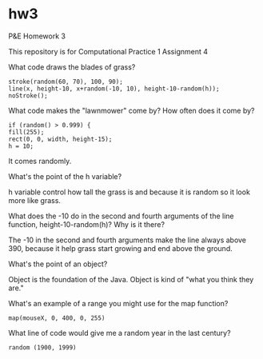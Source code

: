 # hw3

P&E Homework 3

This repository is for Computational Practice 1 Assignment 4

What code draws the blades of grass?

    stroke(random(60, 70), 100, 90);
    line(x, height-10, x+random(-10, 10), height-10-random(h));
    noStroke();

What code makes the "lawnmower" come by? How often does it come by?

    if (random() > 0.999) {
    fill(255);
    rect(0, 0, width, height-15);
    h = 10;
    
It comes randomly.

What's the point of the h variable?

h variable control how tall the grass is and because it is random so it look more like grass.

What does the -10 do in the second and fourth arguments of the line function, height-10-random(h)? Why is it there?

The -10 in the second and fourth arguments make the line always above 390, because it help grass start growing and end above the ground. 

What's the point of an object?

Object is the foundation of the Java. Object is kind of "what you think they are."

What's an example of a range you might use for the map function?

    map(mouseX, 0, 400, 0, 255)

What line of code would give me a random year in the last century?

    random (1900, 1999)
